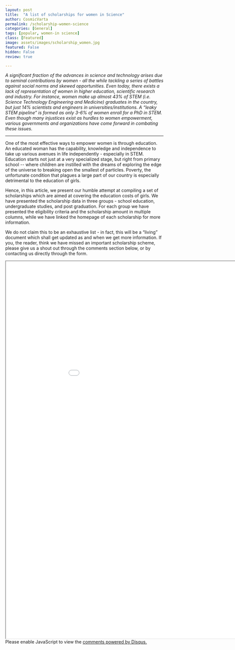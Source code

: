 ```yaml
---
layout: post
title:  "A list of scholarships for women in Science"
author: CosmicVarta
permalink: /scholarship-women-science
categories: [General]
tags: [popular, women-in science]
class: [Featured]
image: assets/images/scholarship_women.jpg
featured: False
hidden: False
review: true

---
```

*A significant fraction of the advances in science and technology arises due to seminal contributions by women - all the while tackling a series of battles against social norms and skewed opportunities. Even today, there exists a lack of representation of women in higher education, scientific research and industry. For instance, women make up almost 43% of STEM (i.e. Science Technology Engineering and Medicine) graduates in the country, but just 14% scientists and engineers in universities/institutions. A “leaky STEM pipeline” is formed as only 3-6% of women enroll for a PhD in STEM. Even though many injustices exist as hurdles to women empowerment, various governments and organizations have come forward in combating these issues.*

---

One of the most effective ways to empower women is through education. An educated woman has the capability, knowledge and independence to take up various avenues in life independently - especially in STEM. Education starts not just at a very specialized stage, but right from primary school -- where children are instilled with the dreams of exploring the edge of the universe to breaking open the smallest of particles. Poverty, the unfortunate condition that plagues a large part of our country is especially detrimental to the education of girls.

Hence, in this article, we present our humble attempt at compiling a set of scholarships which are aimed at covering the education costs of girls. We have presented the scholarship data in three groups - school education, undergraduate studies, and post graduation. For each group we have presented the eligibility criteria and the scholarship amount in multiple columns, while we have linked the homepage of each scholarship for more information.

We do not claim this to be an exhaustive list - in fact, this will be a “living” document which shall get updated as and when we get more information. If you, the reader, think we have missed an important scholarship scheme, please give us a shout out through the comments section below, or by contacting us directly through the form.

<iframe src="../scholarship.html"  width="1000" height="1200"></iframe>


<div id="disqus_thread"></div>
<script>
    /**
    *  RECOMMENDED CONFIGURATION VARIABLES: EDIT AND UNCOMMENT THE SECTION BELOW TO INSERT DYNAMIC VALUES FROM YOUR PLATFORM OR CMS.
    *  LEARN WHY DEFINING THESE VARIABLES IS IMPORTANT: https://disqus.com/admin/universalcode/#configuration-variables    */
    /*
    var disqus_config = function () {
    this.page.url = PAGE_URL;  // Replace PAGE_URL with your page's canonical URL variable
    this.page.identifier = PAGE_IDENTIFIER; // Replace PAGE_IDENTIFIER with your page's unique identifier variable
    };
    */
    (function() { // DON'T EDIT BELOW THIS LINE
    var d = document, s = d.createElement('script');
    s.src = 'https://cosmicvarta-in.disqus.com/embed.js';
    s.setAttribute('data-timestamp', +new Date());
    (d.head || d.body).appendChild(s);
    })();
</script>
<noscript>Please enable JavaScript to view the <a href="https://disqus.com/?ref_noscript">comments powered by Disqus.</a></noscript>
